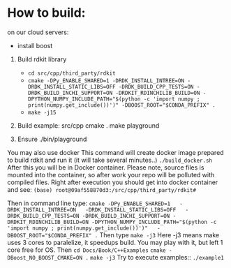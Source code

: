 # How to build:
on our cloud servers:

- install boost

1. Build rdkit library
   - `cd src/cpp/third_party/rdkit`
   - `cmake -DPy_ENABLE_SHARED=1 -DRDK_INSTALL_INTREE=ON -DRDK_INSTALL_STATIC_LIBS=OFF -DRDK_BUILD_CPP_TESTS=ON -DRDK_BUILD_INCHI_SUPPORT=ON -DRDKIT_RDINCHILIB_BUILD=ON -DPYTHON_NUMPY_INCLUDE_PATH="$(python -c 'import numpy ; print(numpy.get_include())')" -DBOOST_ROOT="$CONDA_PREFIX" .`
   - `make -j15`

2. Build example:
src/cpp
cmake .
make playground
3. Ensure
./bin/playground 


You may also use docker
This command will create docker image prepared to build rdkit and run it (it will take several minutes..)
```./build_docker.sh```
After this you will be in Docker container. Please note, source files is mounted into the container, so after work your repo will be polluted with compiled files.
Right after execution you should get into docker container and see:
```(base) root@09af558870d3:/src/cpp/third_party/rdkit#``` 

Then in command line type:
```cmake -DPy_ENABLE_SHARED=1   -DRDK_INSTALL_INTREE=ON   -DRDK_INSTALL_STATIC_LIBS=OFF   -DRDK_BUILD_CPP_TESTS=ON -DRDK_BUILD_INCHI_SUPPORT=ON -DRDKIT_RDINCHILIB_BUILD=ON -DPYTHON_NUMPY_INCLUDE_PATH="$(python -c 'import numpy ; print(numpy.get_include())')"   -DBOOST_ROOT="$CONDA_PREFIX" .```
Then type
```make -j3``` 
Here -j3 means make uses 3 cores to paralelize, it speedups build. You may play with it, but left 1 core free for OS.
Then
```cd Docs/Book/C++Examples```
```cmake -DBoost_NO_BOOST_CMAKE=ON .```
```make -j3```
Try to execute examples::
```./example1```